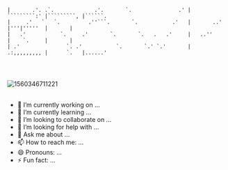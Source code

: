 ```                                                                                              
|       .'. .`.             .'.       `.               .' | `````````:' |`````````, |``````.  
|     .'   `   `.         .''```.       `.           .'   |       ..'   |'''|'''''  |       | 
|   .'           `.     .'       `.       `.   .   .'     |   ..''      |    `.     |       | 
| .'               `. .'           `.       `.' `.'       | .:,,,,,,,,, |      `.   |......'  


  
```
                                                                                           

![1560346711221](https://github.com/imawizrd/imawizrd/assets/154457473/0987c040-e9df-414e-a9eb-10844237b599)
                                          
      
                                                  

- 🔭 I’m currently working on ...
- 🌱 I’m currently learning ...
- 👯 I’m looking to collaborate on ...
- 🤔 I’m looking for help with ...
- 💬 Ask me about ...
- 📫 How to reach me: ...
- 😄 Pronouns: ...
- ⚡ Fun fact: ...
